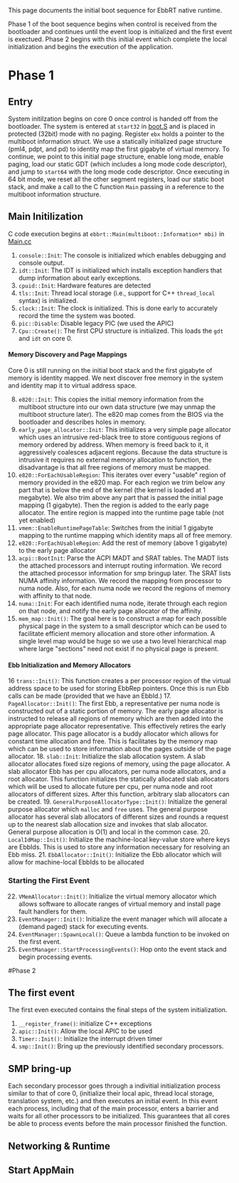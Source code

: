 This page documents the initial boot sequence for EbbRT native runtime. 

Phase 1 of the boot sequence begins when control is received from the bootloader and continues until the event loop is initialized and the first event is exectued. Phase 2 begins with this initial event which complete the local initialization and begins the execution of the application.

# Phase 1
## Entry
System initilzation begins on core 0 once control is handed off from the bootloader. The system is entered at `start32` in [boot.S](../blob/master/src/native/Boot.S#64) and is placed in protected (32bit) mode with no paging. Register `ebx` holds a pointer to the multiboot information struct. We use a statically initialized page structure (pml4, pdpt, and pd) to identity map the first gigabyte of virtual memory. To continue, we point to this initial page structure, enable long mode, enable paging, load our static GDT (which includes a long mode code descriptor), and jump to `start64` with the long mode code descriptor. Once executing in 64 bit mode, we reset all the other segment registers, load our static boot stack, and make a call to the C function `Main` passing in a reference to the multiboot information structure.

## Main Initilization
C code execution begins at `ebbrt::Main(multiboot::Information* mbi)` in [Main.cc](../blob/master/src/native/Main.cc#L66)  

1. `console::Init`: The console is initialized which enables debugging and console output. 
2. `idt::Init`: The IDT is initialized which installs exception handlers that dump information about early exceptions.
3. `cpuid::Init`: Hardware features are detected
4. `tls::Init`: Thread local storage (i.e., support for C++ `thread_local` syntax) is initialized. 
5. `clock::Init`: The clock is initialized. This is done early to accurately record the time the system was booted.
6. `pic::Disable`: Disable legacy PIC (we used the APIC)
7. `Cpu::Create()`: The first CPU structure is initialized. This loads the `gdt` and `idt` on core 0. 

#### Memory Discovery and Page Mappings
Core 0 is still running on the initial boot stack and the first gigabyte of memory is identity mapped. We next discover free memory in the system and identity map it to virtual address space. 

8. `e820::Init`: This copies the initial memory information from the multiboot structure into our own data structure (we may unmap the multiboot structure later). The e820 map comes from the BIOS via the bootloader and describes holes in memory.
9. `early_page_allocator::Init`: This initializes a very simple page allocator which uses an intrusive red-black tree to store contiguous regions of memory ordered by address. When memory is freed back to it, it aggressively coalesces adjacent regions. Because the data structure is intrusive it requires no external memory allocation to function, the disadvantage is that all free regions of memory must be mapped.
10. `e820::ForEachUsableRegion`: This iterates over every "usable" region of memory provided in the e820 map. For each region we trim below any part that is below the end of the kernel (the kernel is loaded at 1 megabyte). We also trim above any part that is passed the initial page mapping (1 gigabyte). Then the region is added to the early page allocator. The entire region is mapped into the runtime page table (not yet enabled)
11. `vmem::EnableRuntimePageTable`: Switches from the initial 1 gigabyte mapping to the runtime mapping which identity maps all of free memory.
12. `e820::ForEachUsableRegion`: Add the rest of memory (above 1 gigabyte) to the early page allocator
13. `acpi::BootInit`: Parse the ACPI MADT and SRAT tables. The MADT lists the attached processors and interrupt routing information. We record the attached processor information for smp bringup later. The SRAT lists NUMA affinity information. We record the mapping from processor to numa node. Also, for each numa node we record the regions of memory with affinity to that node.
14. `numa::Init`: For each identified numa node, iterate through each region on that node, and notify the early page allocator of the affinity. 
15. `mem_map::Init()`: The goal here is to construct a map for each possible physical page in the system to a small descriptor which can be used to facilitate efficient memory allocation and store other information. A single level map would be huge so we use a two level hierarchical map where large "sections" need not exist if no physical page is present.

#### Ebb Initialization and Memory Allocators

16 `trans::Init()`: This function creates a per processor region of the virtual address space to be used for storing EbbRep pointers. Once this is run Ebb calls can be made (provided that we have an EbbId.)
17. `PageAllocator::Init()`: The first Ebb, a representative per numa node is constructed out of a static portion of memory. The early page allocator is instructed to release all regions of memory which are then added into the appropriate page allocator representative. This effectively retires the early page allocator. This page allocator is a buddy allocator which allows for constant time allocation and free. This is facilitates by the memory map which can be used to store information about the pages outside of the page allocator.
18. `slab::Init`: Initialize the slab allocation system. A slab allocator allocates fixed size regions of memory, using the page allocator. A slab allocator Ebb has per cpu allocators, per numa node allocators, and a root allocator. This function initializes the statically allocated slab allocators which will be used to allocate future per cpu, per numa node and root allocators of different sizes. After this function, arbitrary slab allocators can be created.
19. `GeneralPurposeAllocatorType::Init()`: Initialize the general purpose allocator which `malloc` and `free` uses. The general purpose allocator has several slab allocators of different sizes and rounds a request up to the nearest slab allocation size and invokes that slab allocator. General purpose allocation is O(1) and local in the common case.
20. `LocalIdMap::Init()`: Initialize the machine-local key-value store where keys are EbbIds. This is used to store any information necessary for resolving an Ebb miss.
21. `EbbAllocator::Init()`: Initialize the Ebb allocator which will allow for machine-local EbbIds to be allocated

### Starting the First Event
22. `VMemAllocator::Init()`: Initialize the virtual memory allocator which allows software to allocate ranges of virtual memory and install page fault handlers for them.
23. `EventManager::Init()`: Initialize the event manager which will allocate a (demand paged) stack for executing events.
24. `EventManager::SpawnLocal()`: Queue a lambda function to be invoked on the first event.
25. `EventManager::StartProcessingEvents()`: Hop onto the event stack and begin processing events.

#Phase 2
## The first event
The first even executed contains the final steps of the system initialization. 

1. `__register_frame()`: initialize C++ exceptions
2. `apic::Init()`: Allow the local APIC to be used
3. `Timer::Init()`: Initialize the interrupt driven timer
4. `smp::Init()`: Bring up the previously identified secondary processors. 

## SMP bring-up
Each secondary processor goes through a indivitial initialization process similar to that of core 0, (initialize their local apic, thread local storage, translation system, etc.) and then executes an initial event. In this event each process, including that of the main processor, enters a barrier and waits for all other processors to be initialized. This guarantees that all cores be able to process events before the main processor finished the function.

## Networking & Runtime
## Start AppMain

